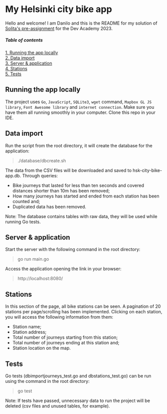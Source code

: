 # My Helsinki city bike app
Hello and welcome! I am Danilo and this is the README for my solution of [Solita's pre-assignment](https://github.com/solita/dev-academy-2023-exercise "Go to repo") for the Dev Academy 2023.

##### Table of contents
[1. Running the app locally](#running-the-app-locally)  
[2. Data import](#data-import)  
[3. Server & application](#starting-the-server)  
[4. Stations](#stations)  
[5. Tests](#tests)


## Running the app locally
The project uses  `Go`, `JavaScript`, `SQLite3`, `wget` command, `Mapbox GL JS library`, `Font Awesome library` and `internet connection`. Make sure you have them all running smoothly in your computer. Clone this repo in your IDE.

## Data import
Run the script from the root directory, it will create the database for the application:

> ./database/dbcreate.sh

The data from the CSV files will be downloaded and saved to hsk-city-bike-app.db. Through queries: 

 - Bike journeys that lasted for less than ten seconds and covered distances shorter than 10m has been removed;
 - How many journeys has started and ended from each station has been counted and;
 - Duplicated data has been removed.

 Note: The database contains tables with raw data, they will be used while running Go tests.

## Server & application
Start the server with the following command in the root directory:

> go run main.go

Access the application opening the link in your browser:

> http://localhost:8080/

## Stations

In this section of the page, all bike stations can be seen. A pagination of 20 stations per page/scrolling has been implemented. Clicking on each station, you will access the following information from them:

- Station name;
- Station address;
- Total number of journeys starting from this station;
- Total number of journeys ending at this station and;
- Station location on the map.

## Tests
Go tests (dbimportjourneys_test.go and dbstations_test.go) can be run using the command in the root directory:

> go test

Note: If tests have passed, unnecessary data to run the project will be deleted (csv files and unused tables, for example).